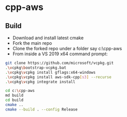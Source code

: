 # cpp-aws

## Build
 - Download and install latest cmake
 - Fork the main repo
 - Clone the forked repo under a folder say c:\cpp-aws
 - From inside a VS 2019 x64 command prompt:

```sh
git clone https://github.com/microsoft/vcpkg.git
.\vcpkg\bootstrap-vcpkg.bat
.\vcpkg\vcpkg install gflags:x64-windows
.\vcpkg\vcpkg install aws-sdk-cpp[s3] --recurse
.\vcpkg\vcpkg integrate install

cd c:\cpp-aws
md build
cd build
cmake ..
cmake --build . --config Release
```

